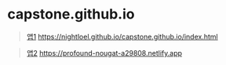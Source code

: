 # capstone.github.io
>[앱1](https://nightloel.github.io/capstone.github.io/index.html) https://nightloel.github.io/capstone.github.io/index.html

>[앱2](https://profound-nougat-a29808.netlify.app) https://profound-nougat-a29808.netlify.app
